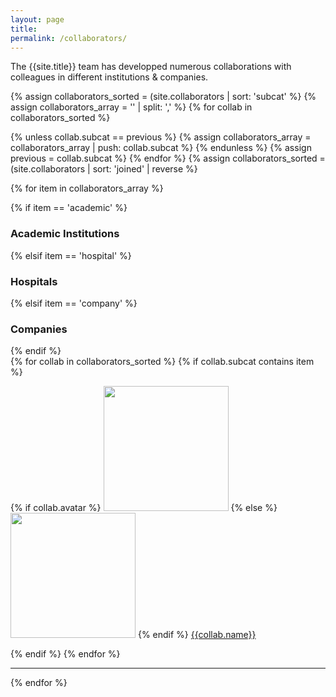 ```yaml
---
layout: page
title:
permalink: /collaborators/
---
```


The {{site.title}} team has developped numerous collaborations with colleagues
in different institutions & companies.


{% assign collaborators_sorted = (site.collaborators | sort: 'subcat' %}
{% assign collaborators_array = '' | split: ',' %}
{% for collab in collaborators_sorted %}
  <!-- If not equal to previous then it must be unique as sorted -->
  {% unless collab.subcat == previous %}
    {% assign collaborators_array = collaborators_array | push: collab.subcat %}
  {% endunless %}
  {% assign previous = collab.subcat %}
{% endfor %}
{% assign collaborators_sorted = (site.collaborators | sort: 'joined' | reverse %}

{% for item in collaborators_array %}

<div class="pos_header">
{% if item == 'academic' %}
    <h3>Academic Institutions</h3>
{% elsif item == 'hospital' %}
    <h3>Hospitals</h3>
{% elsif item == 'company' %}
    <h3>Companies</h3>
{% endif %}
</div>

<div class="content list people">
  {% for collab in collaborators_sorted %}
    {% if collab.subcat contains item %}
    <div class="list-item-people">
      <p class="list-post-title">
        {% if collab.avatar %}
            <a href="{{collab.ext_url}}"><img width="200" src="{{site.url}}/{{site.baseurl}}/images/collaborators/{{collab.avatar}}"></a>
        {% else %}
            <a href="{{collab.ext_url}}"><img width="200" src="http://evansheline.com/wp-content/uploads/2011/02/facebook-Storm-Trooper.jpg"></a>
        {% endif %}
        <a class="name" href="{{collab.ext_url}}">{{collab.name}}</a>
      </p>
    </div>
    {% endif %}
  {% endfor %}
</div>
<hr>

{% endfor %}
